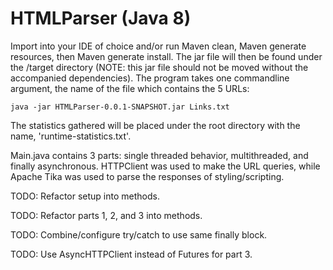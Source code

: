 # HTMLParser (Java 8)

Import into your IDE of choice and/or run Maven clean, Maven generate resources, then Maven generate install. The jar file will then be found under the /target directory (NOTE: this jar file should not be moved without the accompanied dependencies). The program takes one commandline argument, the name of the file which contains the 5 URLs:

```
java -jar HTMLParser-0.0.1-SNAPSHOT.jar Links.txt
```

The statistics gathered will be placed under the root directory with the name, 'runtime-statistics.txt'.

Main.java contains 3 parts: single threaded behavior, multithreaded, and finally asynchronous. HTTPClient was used to make the URL queries, while Apache Tika was used to parse the responses of styling/scripting. 

TODO: Refactor setup into methods.

TODO: Refactor parts 1, 2, and 3 into methods.

TODO: Combine/configure try/catch to use same finally block.

TODO: Use AsyncHTTPClient instead of Futures for part 3.
